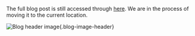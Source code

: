 The full blog post is still accessed through [here](https://www.1onepsilon.com/single-post/2018/05/11/May-2018-Editors-Picks). We are in the process of moving it to the current location.

![Blog header image](https://es-app.com/assets/jdvza3.jpg){.blog-image-header}